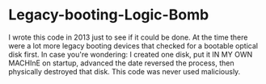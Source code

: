 # Legacy-booting-Logic-Bomb
I wrote this code in 2013 just to see if it could be done.  At the time there were a lot more legacy booting devices that checked for a bootable optical disk first.
In case you're wondering: I created one disk, put it IN MY OWN MACHInE on startup, advanced the date reversed the process, then physically destroyed that disk.  This code was never used maliciously.
